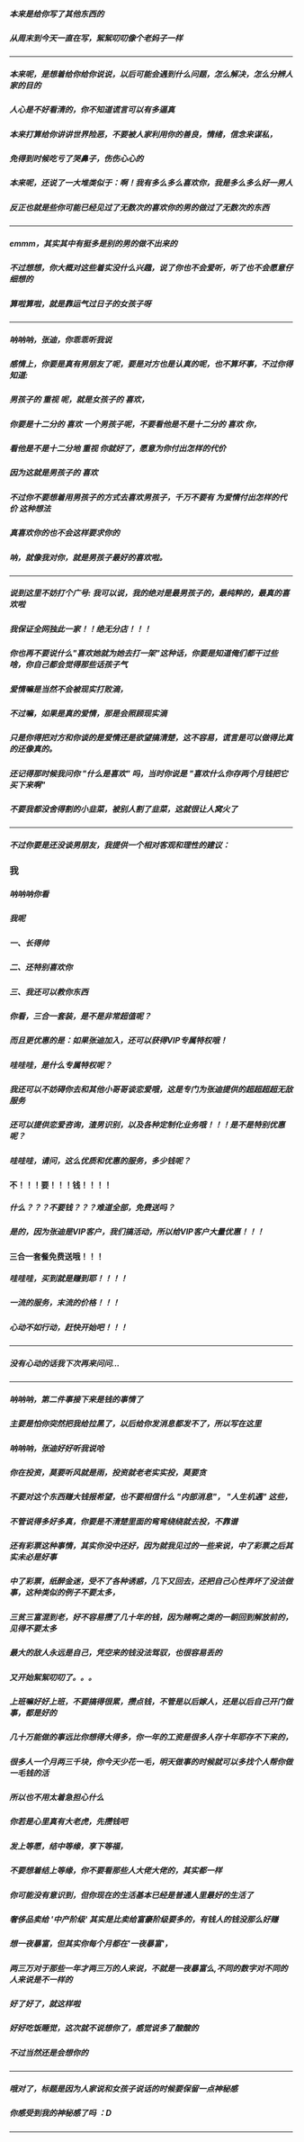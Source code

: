 
##### 本来是给你写了其他东西的
##### 从周末到今天一直在写，絮絮叨叨像个老妈子一样

-----------

##### 本来呢，是想着给你给你说说，以后可能会遇到什么问题，怎么解决，怎么分辨人家的目的
##### 人心是不好看清的，你不知道谎言可以有多逼真
##### 本来打算给你讲讲世界险恶，不要被人家利用你的善良，情绪，信念来谋私，
##### 免得到时候吃亏了哭鼻子，伤伤心心的
##### 本来呢，还说了一大堆类似于：啊！我有多么多么喜欢你，我是多么多么好一男人
##### 反正也就是些你可能已经见过了无数次的喜欢你的男的做过了无数次的东西

-----------

##### emmm，其实其中有挺多是别的男的做不出来的

##### 不过想想，你大概对这些着实没什么兴趣，说了你也不会爱听，听了也不会愿意仔细想的

##### 算啦算啦，就是靠运气过日子的女孩子呀


------------

##### 呐呐呐，张迪，你乖乖听我说

##### 感情上，你要是真有男朋友了呢，要是对方也是认真的呢，也不算坏事，不过你得知道:
##### 男孩子的 重视 呢，就是女孩子的 喜欢，
##### 你要是十二分的 喜欢 一个男孩子呢，不要看他是不是十二分的 喜欢 你，
##### 看他是不是十二分地 重视 你就好了，愿意为你付出怎样的代价
##### 因为这就是男孩子的 喜欢 

##### 不过你不要想着用男孩子的方式去喜欢男孩子，千万不要有 为爱情付出怎样的代价 这种想法
##### 真喜欢你的也不会这样要求你的
##### 呐，就像我对你，就是男孩子最好的喜欢啦。

--------------

##### 说到这里不妨打个广号: 我可以说，我的绝对是最男孩子的，最纯粹的，最真的喜欢啦
##### 我保证全网独此一家！！绝无分店！！！

##### 你也再不要说什么"喜欢她就为她去打一架"这种话，你要是知道俺们都干过些啥，你自己都会觉得那些话孩子气

##### 爱情嘛是当然不会被现实打败滴，
##### 不过嘛，如果是真的爱情，那是会照顾现实滴

##### 只是你得把对方和你谈的是爱情还是欲望搞清楚，这不容易，谎言是可以做得比真的还像真的。
##### 还记得那时候我问你 "什么是喜欢" 吗，当时你说是 "喜欢什么你存两个月钱把它买下来啊"
##### 不要我都没舍得割的小韭菜，被别人割了韭菜，这就很让人窝火了

---------------

##### 不过你要是还没谈男朋友，我提供一个相对客观和理性的建议：

### 我

##### 呐呐呐你看
##### 我呢
##### 一、长得帅
##### 二、还特别喜欢你
##### 三、我还可以教你东西
##### 你看，三合一套装，是不是非常超值呢？ 
##### 而且更优惠的是：如果张迪加入，还可以获得VIP专属特权哦！
##### 哇哇哇，是什么专属特权呢？
##### 我还可以不妨碍你去和其他小哥哥谈恋爱哦，这是专门为张迪提供的超超超超无敌服务
##### 还可以提供恋爱咨询，渣男识别，以及各种定制化业务哦！！！是不是特别优惠呢？

##### 哇哇哇，请问，这么优质和优惠的服务，多少钱呢？

#### 不！！！要！！！钱！！！！
##### 什么？？？不要钱？？？难道全部，免费送吗？
##### 是的，因为张迪是VIP客户，我们搞活动，所以给VIP客户大量优惠！！！
#### 三合一套餐免费送哦！！！
##### 哇哇哇，买到就是赚到耶！！！！

##### 一流的服务，末流的价格！！！

##### 心动不如行动，赶快开始吧！！！

----------------

##### 没有心动的话我下次再来问问...

----------------

##### 呐呐呐，第二件事接下来是钱的事情了

##### 主要是怕你突然把我给拉黑了，以后给你发消息都发不了，所以写在这里
##### 呐呐呐，张迪好好听我说哈

##### 你在投资，莫要听风就是雨，投资就老老实实投，莫要贪
##### 不要对这个东西赚大钱报希望，也不要相信什么 "内部消息"， "人生机遇" 这些，
##### 不管说得多好多真，你要是不清楚里面的弯弯绕绕就去投，不靠谱

##### 还有彩票这种事情，其实你没中还好，因为就我见过的一些来说，中了彩票之后其实未必是好事
##### 中了彩票，纸醉金迷，受不了各种诱惑，几下又回去，还把自己心性弄坏了没法做事，这种类似的例子不要太多，
##### 三贫三富混到老，好不容易攒了几十年的钱，因为赌啊之类的一朝回到解放前的，见得不要太多
##### 最大的敌人永远是自己，凭空来的钱没法驾驭，也很容易丢的

##### 又开始絮絮叨叨了。。。

##### 上班嘛好好上班，不要搞得很累，攒点钱，不管是以后嫁人，还是以后自己开门做事，都是好的
##### 几十万能做的事远比你想得大得多，你一年的工资是很多人存十年耶存不下来的，
##### 很多人一个月两三千块，你今天少花一毛，明天做事的时候就可以多找个人帮你做一毛钱的活
##### 所以也不用太着急担心什么
##### 你若是心里真有大老虎，先攒钱吧
##### 发上等愿，结中等缘，享下等福，
##### 不要想着结上等缘，你不要看那些人大佬大佬的，其实都一样

##### 你可能没有意识到，但你现在的生活基本已经是普通人里最好的生活了
##### 奢侈品卖给 '中产阶级' 其实是比卖给富豪阶级要多的，有钱人的钱没那么好赚
##### 想一夜暴富，但其实你每个月都在'一夜暴富'，
##### 两三万对于那些一年才两三万的人来说，不就是一夜暴富么,不同的数字对不同的人来说是不一样的

##### 好了好了，就这样啦

##### 好好吃饭睡觉，这次就不说想你了，感觉说多了酸酸的

##### 不过当然还是会想你的

--------------

##### 哦对了，标题是因为人家说和女孩子说话的时候要保留一点神秘感
##### 你感受到我的神秘感了吗 ：D

--------------

